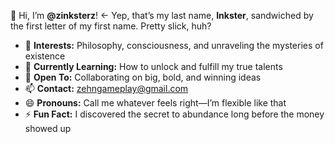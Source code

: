 👋 Hi, I’m **@zinksterz**!  ← Yep, that’s my last name, **Inkster**, sandwiched by the first letter of my first name. Pretty slick, huh?  

- 👀 **Interests:** Philosophy, consciousness, and unraveling the mysteries of existence  
- 🌱 **Currently Learning:** How to unlock and fulfill my true talents  
- 💞️ **Open To:** Collaborating on big, bold, and winning ideas  
- 📫 **Contact:** zehngameplay@gmail.com  
- 😄 **Pronouns:** Call me whatever feels right—I’m flexible like that  
- ⚡ **Fun Fact:** I discovered the secret to abundance long before the money showed up  

<!---
zinksterz/zinksterz is a ✨ special ✨ repository because its `README.md` (this file) appears on your GitHub profile.
You can click the Preview link to take a look at your changes.
--->
